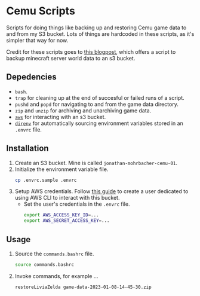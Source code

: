 # Cemu Scripts

Scripts for doing things like backing up and restoring Cemu game data to and from my S3 bucket. Lots of things are hardcoded in these scripts, as it's simpler that way for now.

Credit for these scripts goes to [this blogpost](https://skarlso.github.io/2016/04/16/minecraft-server-aws-s3-backup/), which offers a script to backup minecraft server world data to an s3 bucket.

## Depedencies

* `bash`.
* `trap` for cleaning up at the end of succesful or failed runs of a script.
* `pushd` and `popd` for navigating to and from the game data directory.
* `zip` and `unzip` for archiving and unarchiving game data.
* [`aws`](https://aws.amazon.com/cli/) for interacting with an s3 bucket.
* [`direnv`](https://direnv.net/) for automatically sourcing environment variables stored in an `.envrc` file.

## Installation

1. Create an S3 bucket. Mine is called `jonathan-mohrbacher-cemu-01`.
1. Initialize the environment variable file.
   ```bash
   cp .envrc.sample .envrc
   ```
1. Setup AWS credentials. Follow [this guide](https://docs.aws.amazon.com/AmazonS3/latest/userguide/example-walkthroughs-managing-access-example1.html) to create a user dedicated to using AWS CLI to interact with this bucket.
   * Set the user's credentials in the `.envrc` file.
     ```bash
     export AWS_ACCESS_KEY_ID=...
     export AWS_SECRET_ACCESS_KEY=...
     ```

## Usage

1. Source the `commands.bashrc` file.
   ```bash
   source commands.bashrc
   ```
1. Invoke commands, for example ...
   ```bash
   restoreLiviaZelda game-data-2023-01-08-14-45-30.zip
   ```
